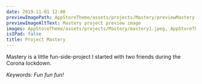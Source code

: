 ```yaml
---
date: 2019-11-01 12:00
previewImagePath: AppStoreTheme/assets/projects/Mastery/previewMastery.jpg
previewImageAltText: Mastery project preview image
images: AppStoreTheme/assets/projects/Mastery/mastery1.jpeg, AppStoreTheme/assets/projects/Mastery/mastery2.jpeg, AppStoreTheme/assets/projects/Mastery/mastery3.jpeg, AppStoreTheme/assets/projects/Mastery/mastery4.jpeg, AppStoreTheme/assets/projects/Mastery/mastery5.jpeg
isIPad: false
title: Project Mastery
---
```

Mastery is a little fun-side-project I started with two friends during the Corona lockdown.

*Keywords: Fun fun fun!*
